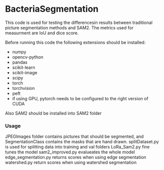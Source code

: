 # BacteriaSegmentation
This code is used for testing the differencesin results between traditional picture segmentation methods and SAM2. The metrics used for measurment are IoU and dice score.

Before running this code the following extensions should be installed:

- numpy
- opencv-python
- pandas
- scikit-learn
- scikit-image
- scipy
- torch
- torchvision
- peft
- if using GPU, pytorch needs to be configured to the right version of CUDA

Also SAM2 should be installed into SAM2 folder
### Usage
JPEGImages folder contains pictures that should be segmented, and SegmentationClass contains the masks that are hand drawn.
splitDataset.py is used for splitting data into training and val folders
LoRa_Sam2.py fine tunes the model
sam2_improved.py evalueates the whole model 
edge_segmentation.py returns scores when using edge segmentation
watershed.py return scores when using watershed segmentation
